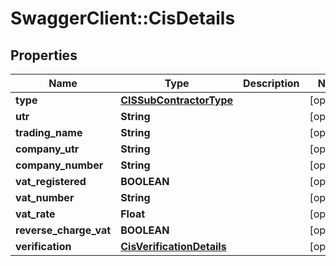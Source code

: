 # SwaggerClient::CisDetails

## Properties
Name | Type | Description | Notes
------------ | ------------- | ------------- | -------------
**type** | [**CISSubContractorType**](CISSubContractorType.md) |  | [optional] 
**utr** | **String** |  | [optional] 
**trading_name** | **String** |  | [optional] 
**company_utr** | **String** |  | [optional] 
**company_number** | **String** |  | [optional] 
**vat_registered** | **BOOLEAN** |  | [optional] 
**vat_number** | **String** |  | [optional] 
**vat_rate** | **Float** |  | [optional] 
**reverse_charge_vat** | **BOOLEAN** |  | [optional] 
**verification** | [**CisVerificationDetails**](CisVerificationDetails.md) |  | [optional] 

